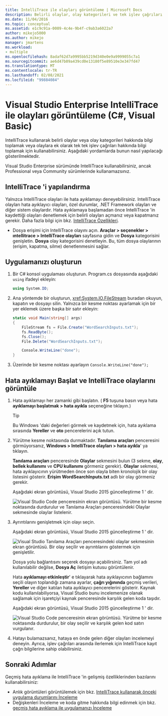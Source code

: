 ```yaml
---
title: IntelliTrace ile olayları görüntüleme | Microsoft Docs
description: Belirli olaylar, olay kategorileri ve tek işlev çağrıları hakkında veri toplamak için Visual Studio Enterprise IntelliTrace 'i kullanmayı öğrenin.
ms.date: 11/04/2016
ms.topic: conceptual
ms.assetid: e1c9c91a-0009-4c4e-9b4f-c9ab3a6022a7
author: mikejo5000
ms.author: mikejo
manager: jmartens
ms.workload:
- multiple
ms.openlocfilehash: 8adaf62d7a9995bb5219d340e0e9a9999055c7a1
ms.sourcegitcommit: ae6d47b09a439cd0e13180f5e89510e3e347fd47
ms.translationtype: MT
ms.contentlocale: tr-TR
ms.lasthandoff: 02/08/2021
ms.locfileid: "99884084"
---
```

# <a name="view-events-with-intellitrace-in-visual-studio-enterprise-c-visual-basic"></a>Visual Studio Enterprise IntelliTrace ile olayları görüntüleme (C#, Visual Basic)

IntelliTrace kullanarak belirli olaylar veya olay kategorileri hakkında bilgi toplamak veya olaylara ek olarak tek tek işlev çağrıları hakkında bilgi toplamak için kullanabilirsiniz. Aşağıdaki yordamlarda bunun nasıl yapılacağı gösterilmektedir.

Visual Studio Enterprise sürümünde IntelliTrace kullanabilirsiniz, ancak Professional veya Community sürümlerinde kullanamazsınız.

## <a name="configure-intellitrace"></a><a name="GettingStarted"></a> IntelliTrace 'i yapılandırma

Yalnızca IntelliTrace olayları ile hata ayıklamayı deneyebilirsiniz. IntelliTrace olayları hata ayıklayıcı olayları, özel durumlar, .NET Framework olayları ve diğer sistem olaylardır. Hata ayıklamaya başlamadan önce IntelliTrace 'in kaydettiği olayları denetlemek için belirli olayları açmanız veya kapatmanız gerekir. Daha fazla bilgi için bkz. [IntelliTrace Özellikleri](../debugger/intellitrace-features.md).

- Dosya erişimi için IntelliTrace olayını açın. **Araçlar > seçenekler > ıntellitrace > IntelliTrace olayları** sayfasına gidin ve **Dosya** kategorisini genişletin. **Dosya** olay kategorisini denetleyin. Bu, tüm dosya olaylarının (erişim, kapatma, silme) denetlenmesini sağlar.

## <a name="create-your-app"></a>Uygulamanızı oluşturun

1. Bir C# konsol uygulaması oluşturun. Program.cs dosyasında aşağıdaki `using` ifadeyi ekleyin:

    ```csharp
    using System.IO;
    ```

2. Ana yöntemde bir oluşturun, <xref:System.IO.FileStream> buradan okuyun, kapatın ve dosyayı silin. Yalnızca bir kesme noktası ayarlamak için bir yer eklemek üzere başka bir satır ekleyin:

    ```csharp
    static void Main(string[] args)
    {
        FileStream fs = File.Create("WordSearchInputs.txt");
        fs.ReadByte();
        fs.Close();
        File.Delete("WordSearchInputs.txt");

        Console.WriteLine("done");
    }
    ```

3. Üzerinde bir kesme noktası ayarlayın `Console.WriteLine("done");`

## <a name="start-debugging-and-view-intellitrace-events"></a>Hata ayıklamayı Başlat ve IntelliTrace olaylarını görüntüle

1. Hata ayıklamayı her zamanki gibi başlatın. ( **F5** tuşuna basın veya hata **ayıklamayı başlatmak > hata ayıkla** seçeneğine tıklayın.)

    > [!TIP]
    > Bu Windows 'daki değerleri görmek ve kaydetmek için, hata ayıklama sırasında **Yereller** ve **oto** pencerelerini açık tutun.

2. Yürütme kesme noktasında durmaktadır. **Tanılama araçları** penceresini görmüyorsanız, **Windows > IntelliTrace olayları > hata ayıkla**' ya tıklayın.

    **Tanılama araçları** penceresinde **Olaylar** sekmesini bulun (3 sekme, **olay**, **bellek kullanımı** ve **CPU kullanımı** görmeniz gerekir). **Olaylar** sekmesi, hata ayıklayıcının yürütmeden önce son olayla biten kronolojik bir olay listesini gösterir. **Erişim WordSearchInputs.txt** adlı bir olay görmeniz gerekir.

    Aşağıdaki ekran görüntüsü, Visual Studio 2015 güncelleştirme 1 ' dir.

    ![Visual Studio Code penceresinin ekran görüntüsü. Yürütme bir kesme noktasında durdurulur ve Tanılama Araçları penceresindeki Olaylar sekmesinde olaylar listelenir.](../debugger/media/intellitrace-update1.png)

3. Ayrıntılarını genişletmek için olayı seçin.

    Aşağıdaki ekran görüntüsü, Visual Studio 2015 güncelleştirme 1 ' dir.

    ![Visual Studio Tanılama Araçları penceresindeki olaylar sekmesinin ekran görüntüsü. Bir olay seçilir ve ayrıntılarını göstermek için genişletilir.](../debugger/media/intellitraceupdate1-singleevent.png)

    Dosya yolu bağlantısını seçerek dosyayı açabilirsiniz. Tam yol adı kullanılabilir değilse, **Dosya Aç** iletişim kutusu görüntülenir.

    Hata **ayıklamayı etkinleştir**' e tıklayarak hata ayıklayıcının bağlamını seçili olayın toplandığı zamana ayarlar, **çağrı yığınında** geçmiş verileri, **Yereller** ve diğer katılan hata ayıklayıcı pencerelerini gösterir. Kaynak kodu kullanılabiliyorsa, Visual Studio bunu incelemenize olanak sağlamak için işaretçiyi kaynak penceresinde karşılık gelen koda taşıdır.

    Aşağıdaki ekran görüntüsü, Visual Studio 2015 güncelleştirme 1 ' dir.

    ![Visual Studio Code penceresinin ekran görüntüsü. Yürütme bir kesme noktasında durdurulur, bir olay seçilir ve karşılık gelen kod satırı vurgulanır.](../debugger/media/historicaldebugging-update1.png)

4. Hatayı bulamazsanız, hataya en önde gelen diğer olayları incelemeyi deneyin. Ayrıca, işlev çağrıları arasında ilerlemek için IntelliTrace kayıt çağrı bilgilerine sahip olabilirsiniz.

## <a name="next-steps"></a>Sonraki Adımlar

Geçmiş hata ayıklama ile IntelliTrace 'in gelişmiş özelliklerinden bazılarını kullanabilirsiniz:

- Anlık görüntüleri görüntülemek için bkz. [IntelliTrace kullanarak önceki uygulama durumlarını İnceleme](../debugger/view-historical-application-state.md)
- Değişkenleri İnceleme ve koda gitme hakkında bilgi edinmek için bkz. [geçmiş hata ayıklama ile uygulamanızı İnceleme](../debugger/historical-debugging-inspect-app.md)
